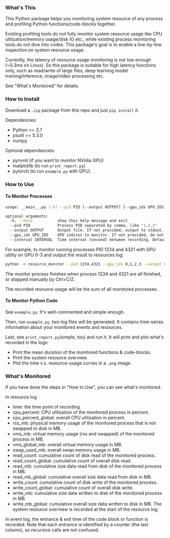 ### What's This

This Python package helps you monitoring system resource of any process and profiling Python functions/code-blocks together.

Existing profiling tools do not fully monitor system resource usage like CPU utilization/memory usage/disk IO etc., while existing process monitoring tools do not dive into codes. This package's goal is to enable a line-by-line inspection on system resource usage.

Currently, the latency of resource usage monitoring is not low enough (~0.3ms on Linux). So this package is suitable for high latency functions only, such as read/write of large files, deep learning model training/inference, image/video processing etc.

See "What's Monitored" for details.

### How to Install

Download a `.zip` package from this repo and just `pip install` it.

Dependencies:
* Python >= 3.7
* psutil >= 5.3.0
* numpy

Optional dependencies:
* pynvml (if you want to monitor NVidia GPU)
* matplotlib (to run `print_report.py`)
* pytorch (to run `example.py` with GPU).

### How to Use
#### To Monitor Processes
```sh
usage: __main__.py [-h] --pid PID [--output OUTPUT] [--gpu_ids GPU_IDS] [--interval INTERVAL]

optional arguments:
  -h, --help           show this help message and exit
  --pid PID            Process PID separated by comma, like "1,2,3"
  --output OUTPUT      Output file. If not provided, output to stdout.
  --gpu_ids GPU_IDS    GPU indices to monitor. If not provided, do not monitor GPUs.
  --interval INTERVAL  Time interval (second) between recording. Defaults to 1.0
```

For example, to monitor running processes PID 1234 and 4321 with GPU utility on GPU 0-3 and output the result to resources.log:

```sh
python -m resource_monitor --pid 1234,4321 --gpu_ids 0,1,2,3 --output resources.log
```

The monitor process finishes when process 1234 and 4321 are all finished, or stopped manually by Ctrl+C/Z.

The recorded resource usage will be the sum of all monitored processes.

#### To Monitor Python Code
See `example.py`. It's well-commented and simple enough.

Then, run `example.py`, two log files will be generated. It contains time-series information about your monitored events and resources.

Last, see `print_report.py`(simple, too) and run it. It will print and plot what's recorded in the logs:
* Print the mean duration of the monitored functions & code-blocks.
* Print the system resource overview.
* Plot the time v.s. resource-usage curves in a `.png` image.

### What's Monitored

If you have done the steps in "How to Use", you can see what's monitored.

In resource log:
* time: the time point of recording.
* cpu_percent: CPU utilization of the monitored process in percent.
* cpu_percent_global: overall CPU utilization in percent.
* rss_mb: physical memory usage of the monitored process that is not swapped to disk in MB.
* vms_mb: virtual memory usage (rss and swapped) of the monitored process in MB.
* vms_global_mb: overall virtual memory usage in MB.
* swap_used_mb: overall swap memory usage in MB.
* read_count: cumulative count of disk read of the monitored process.
* read_count_global: cumulative count of overall disk read.
* read_mb: cumulative size data read from disk of the monitored process in MB.
* read_mb_global: cumulative overall size data read from disk in MB.
* write_count: cumulative count of disk write of the monitored process.
* write_count_global: cumulative count of overall disk write.
* write_mb: cumulative size data written to disk of the monitored process in MB.
* write_mb_global: cumulative overall size data written to disk in MB.
The system resource overview is recorded at the start of the resource log.

In event log, the entrance & exit time of the code block or function is recorded. Note that each entrance is identified by a counter (the last column), so recursive calls are not confused.
